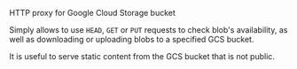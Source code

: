 HTTP proxy for Google Cloud Storage bucket

Simply allows to use `HEAD`, `GET` or `PUT` requests to check blob's
availability, as well as downloading or uploading blobs to a specified GCS
bucket.

It is useful to serve static content from the GCS bucket that is not public.
